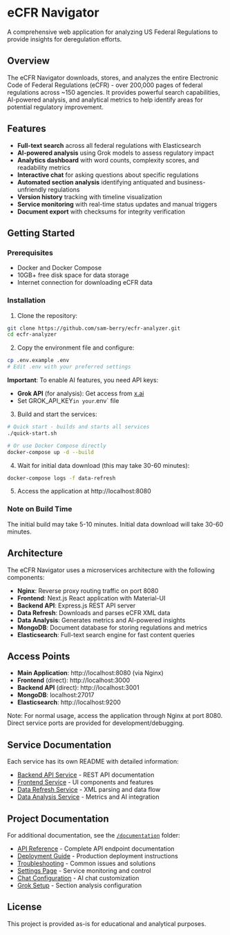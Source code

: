 # eCFR Navigator

A comprehensive web application for analyzing US Federal Regulations to provide insights for deregulation efforts.

## Overview

The eCFR Navigator downloads, stores, and analyzes the entire Electronic Code of Federal Regulations (eCFR) - over 200,000 pages of federal regulations across ~150 agencies. It provides powerful search capabilities, AI-powered analysis, and analytical metrics to help identify areas for potential regulatory improvement.

## Features

- **Full-text search** across all federal regulations with Elasticsearch
- **AI-powered analysis** using Grok models to assess regulatory impact
- **Analytics dashboard** with word counts, complexity scores, and readability metrics
- **Interactive chat** for asking questions about specific regulations
- **Automated section analysis** identifying antiquated and business-unfriendly regulations
- **Version history** tracking with timeline visualization
- **Service monitoring** with real-time status updates and manual triggers
- **Document export** with checksums for integrity verification

## Getting Started

### Prerequisites
- Docker and Docker Compose
- 10GB+ free disk space for data storage
- Internet connection for downloading eCFR data

### Installation

1. Clone the repository:
```bash
git clone https://github.com/sam-berry/ecfr-analyzer.git
cd ecfr-analyzer
```

2. Copy the environment file and configure:
```bash
cp .env.example .env
# Edit .env with your preferred settings
```

**Important**: To enable AI features, you need API keys:
- **Grok API** (for analysis): Get access from [x.ai](https://x.ai)
- Set GROK_API_KEY` in your `.env` file

3. Build and start the services:
```bash
# Quick start - builds and starts all services
./quick-start.sh

# Or use Docker Compose directly
docker-compose up -d --build
```

4. Wait for initial data download (this may take 30-60 minutes):
```bash
docker-compose logs -f data-refresh
```

5. Access the application at http://localhost:8080

### Note on Build Time
The initial build may take 5-10 minutes. Initial data download will take 30-60 minutes.

## Architecture

The eCFR Navigator uses a microservices architecture with the following components:

- **Nginx**: Reverse proxy routing traffic on port 8080
- **Frontend**: Next.js React application with Material-UI
- **Backend API**: Express.js REST API server
- **Data Refresh**: Downloads and parses eCFR XML data
- **Data Analysis**: Generates metrics and AI-powered insights
- **MongoDB**: Document database for storing regulations and metrics
- **Elasticsearch**: Full-text search engine for fast content queries

## Access Points

- **Main Application**: http://localhost:8080 (via Nginx)
- **Frontend** (direct): http://localhost:3000
- **Backend API** (direct): http://localhost:3001
- **MongoDB**: localhost:27017
- **Elasticsearch**: http://localhost:9200

Note: For normal usage, access the application through Nginx at port 8080. Direct service ports are provided for development/debugging.

## Service Documentation

Each service has its own README with detailed information:

- [Backend API Service](./services/backend/README.md) - REST API documentation
- [Frontend Service](./services/frontend/README.md) - UI components and features
- [Data Refresh Service](./services/data-refresh/README.md) - XML parsing and data flow
- [Data Analysis Service](./services/data-analysis/README.md) - Metrics and AI integration

## Project Documentation

For additional documentation, see the [`/documentation`](./documentation) folder:

- [API Reference](./documentation/API.md) - Complete API endpoint documentation
- [Deployment Guide](./documentation/DEPLOY.md) - Production deployment instructions
- [Troubleshooting](./documentation/TROUBLESHOOTING.md) - Common issues and solutions
- [Settings Page](./documentation/settings-page.md) - Service monitoring and control
- [Chat Configuration](./documentation/chat-configuration.md) - AI chat customization
- [Grok Setup](./documentation/grok-setup.md) - Section analysis configuration

## License

This project is provided as-is for educational and analytical purposes.